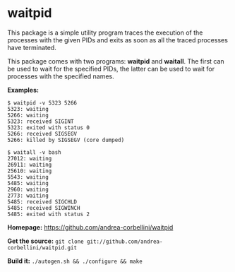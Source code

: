 # waitpid

This package is a simple utility program traces the execution of the processes
with the given PIDs and exits as soon as all the traced processes have
terminated.

This package comes with two programs: **waitpid** and **waitall**. The first
can be used to wait for the specified PIDs, the latter can be used to wait for
processes with the specified names.

**Examples:**

    $ waitpid -v 5323 5266
    5323: waiting
    5266: waiting
    5323: received SIGINT
    5323: exited with status 0
    5266: received SIGSEGV
    5266: killed by SIGSEGV (core dumped)

    $ waitall -v bash
    27012: waiting
    26911: waiting
    25610: waiting
    5543: waiting
    5485: waiting
    2960: waiting
    2773: waiting
    5485: received SIGCHLD
    5485: received SIGWINCH
    5485: exited with status 2

**Homepage:** https://github.com/andrea-corbellini/waitpid

**Get the source:** `git clone git://github.com/andrea-corbellini/waitpid.git`

**Build it:** `./autogen.sh && ./configure && make`

